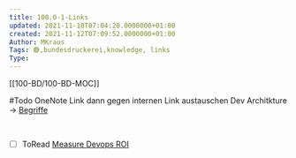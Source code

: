 ```yaml
---
title: 100.0-1-Links
updated: 2021-11-18T07:04:20.0000000+01:00
created: 2021-11-12T07:09:52.0000000+01:00
Author: MKraus
Tags: 🟢,bundesdruckerei,knowledge, links
Type:
---
```


[[100-BD/100-BD-MOC]]

#Todo OneNote Link dann gegen internen Link austauschen
Dev Architkture -> [Begriffe](onenote:https://d.docs.live.net/d1f45074fc2290d1/Dokumente/Dev-Architekture/Begriffe.one#section-id={41BC49E1-9E93-4F64-8F10-CB5415A18206}&end)

 
- [ ] ToRead [Measure Devops ROI](https://dzone.com/articles/tricky-task-how-to-measure-devops-roi)

